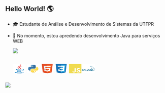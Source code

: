 ## Hello World! 🌎

- 🎓 Estudante de Análise e Desenvolvimento de Sistemas da UTFPR
- 🌱 No momento, estou apredendo desenvolvimento Java para serviços WEB


  ![](https://github-readme-stats.vercel.app/api/top-langs/?username=Luis-Spessoto&layout=compact&theme=dark)

  <div style="display: inline_block"><br>

    <img align="center" alt="JAVA" height="30" width="40" src="https://github.com/devicons/devicon/blob/master/icons/java/java-original.svg">
    <img align="center" alt="Python" height="30" width="40" src="https://raw.githubusercontent.com/devicons/devicon/master/icons/python/python-original.svg">
    <img align="center" alt="HTML" height="30" width="40" src="https://raw.githubusercontent.com/devicons/devicon/master/icons/html5/html5-original.svg">
    <img align="center" alt="CSS" height="30" width="40" src="https://raw.githubusercontent.com/devicons/devicon/master/icons/css3/css3-original.svg">  
    <img align="center" alt="Js" height="30" width="40" src="https://raw.githubusercontent.com/devicons/devicon/master/icons/javascript/javascript-plain.svg">
    <img align="center" alt="MySQL" height="30" width="40" src="https://github.com/devicons/devicon/blob/master/icons/mysql/mysql-plain-wordmark.svg">
  
  </div>
  
  ##

<div> 
  
  <a href="https://www.linkedin.com/in/luisfelipespessoto" target="_blank"><img src="https://img.shields.io/badge/-LinkedIn-%230077B5?style=for-the-badge&logo=linkedin&logoColor=white" target="_blank"></a> 
  
</div>
  
